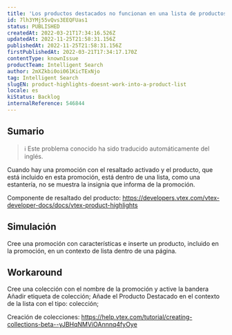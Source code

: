 ```yaml
---
title: 'Los productos destacados no funcionan en una lista de productos'
id: 7lh3YMj55vQvs3EEQFUas1
status: PUBLISHED
createdAt: 2022-03-21T17:34:16.526Z
updatedAt: 2022-11-25T21:58:31.156Z
publishedAt: 2022-11-25T21:58:31.156Z
firstPublishedAt: 2022-03-21T17:34:17.170Z
contentType: knownIssue
productTeam: Intelligent Search
author: 2mXZkbi0oi061KicTExNjo
tag: Intelligent Search
slugEN: product-highlights-doesnt-work-into-a-product-list
locale: es
kiStatus: Backlog
internalReference: 546844
---
```


## Sumario

>ℹ️ Este problema conocido ha sido traducido automáticamente del inglés.


Cuando hay una promoción con el resaltado activado y el producto, que está incluido en esta promoción, está dentro de una lista, como una estantería, no se muestra la insignia que informa de la promoción.

Componente de resaltado del producto: https://developers.vtex.com/vtex-developer-docs/docs/vtex-product-highlights



## Simulación


Cree una promoción con características e inserte un producto, incluido en la promoción, en un contexto de lista dentro de una página.



## Workaround


Cree una colección con el nombre de la promoción y active la bandera Añadir etiqueta de colección;
Añade el Producto Destacado en el contexto de la lista con el tipo: colección;

Creación de colecciones: https://help.vtex.com/tutorial/creating-collections-beta--yJBHqNMViOAnnnq4fyOye

